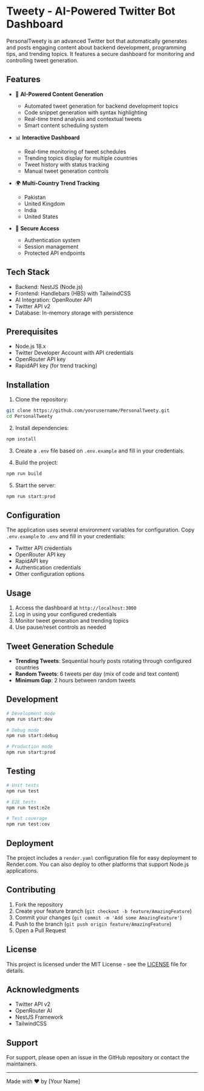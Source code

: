 # Tweety - AI-Powered Twitter Bot Dashboard

PersonalTweety is an advanced Twitter bot that automatically generates and posts engaging content about backend development, programming tips, and trending topics. It features a secure dashboard for monitoring and controlling tweet generation.

## Features

- 🤖 **AI-Powered Content Generation**
  - Automated tweet generation for backend development topics
  - Code snippet generation with syntax highlighting
  - Real-time trend analysis and contextual tweets
  - Smart content scheduling system

- 📊 **Interactive Dashboard**
  - Real-time monitoring of tweet schedules
  - Trending topics display for multiple countries
  - Tweet history with status tracking
  - Manual tweet generation controls

- 🌍 **Multi-Country Trend Tracking**
  - Pakistan
  - United Kingdom
  - India
  - United States

- 🔐 **Secure Access**
  - Authentication system
  - Session management
  - Protected API endpoints

## Tech Stack

- Backend: NestJS (Node.js)
- Frontend: Handlebars (HBS) with TailwindCSS
- AI Integration: OpenRouter API
- Twitter API v2
- Database: In-memory storage with persistence

## Prerequisites

- Node.js 18.x
- Twitter Developer Account with API credentials
- OpenRouter API key
- RapidAPI key (for trend tracking)

## Installation

1. Clone the repository:
```bash
git clone https://github.com/yourusername/PersonalTweety.git
cd PersonalTweety
```

2. Install dependencies:
```bash
npm install
```

3. Create a `.env` file based on `.env.example` and fill in your credentials.

4. Build the project:
```bash
npm run build
```

5. Start the server:
```bash
npm run start:prod
```

## Configuration

The application uses several environment variables for configuration. Copy `.env.example` to `.env` and fill in your credentials:

- Twitter API credentials
- OpenRouter API key
- RapidAPI key
- Authentication credentials
- Other configuration options

## Usage

1. Access the dashboard at `http://localhost:3000`
2. Log in using your configured credentials
3. Monitor tweet generation and trending topics
4. Use pause/reset controls as needed

## Tweet Generation Schedule

- **Trending Tweets**: Sequential hourly posts rotating through configured countries
- **Random Tweets**: 6 tweets per day (mix of code and text content)
- **Minimum Gap**: 2 hours between random tweets

## Development

```bash
# Development mode
npm run start:dev

# Debug mode
npm run start:debug

# Production mode
npm run start:prod
```

## Testing

```bash
# Unit tests
npm run test

# E2E tests
npm run test:e2e

# Test coverage
npm run test:cov
```

## Deployment

The project includes a `render.yaml` configuration file for easy deployment to Render.com. You can also deploy to other platforms that support Node.js applications.

## Contributing

1. Fork the repository
2. Create your feature branch (`git checkout -b feature/AmazingFeature`)
3. Commit your changes (`git commit -m 'Add some AmazingFeature'`)
4. Push to the branch (`git push origin feature/AmazingFeature`)
5. Open a Pull Request

## License

This project is licensed under the MIT License - see the [LICENSE](LICENSE) file for details.

## Acknowledgments

- Twitter API v2
- OpenRouter AI
- NestJS Framework
- TailwindCSS

## Support

For support, please open an issue in the GitHub repository or contact the maintainers.

---

Made with ❤️ by [Your Name] 
